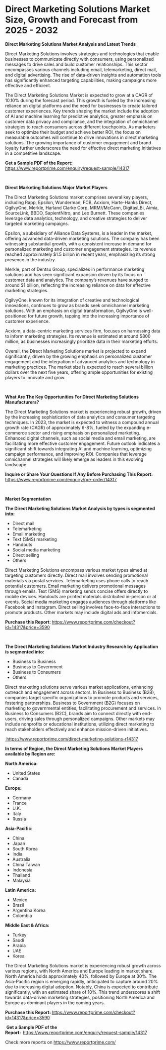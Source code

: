 <p><h1>Direct Marketing Solutions Market Size, Growth and Forecast from 2025 - 2032</h1></p><p><strong>Direct Marketing Solutions Market Analysis and Latest Trends</strong></p>
<p><p>Direct Marketing Solutions involves strategies and technologies that enable businesses to communicate directly with consumers, using personalized messages to drive sales and build customer relationships. This sector encompasses various channels including email, telemarketing, direct mail, and digital advertising. The rise of data-driven insights and automation tools has significantly enhanced targeting capabilities, making campaigns more effective and efficient.</p><p>The Direct Marketing Solutions Market is expected to grow at a CAGR of 10.10% during the forecast period. This growth is fueled by the increasing reliance on digital platforms and the need for businesses to create tailored customer experiences. Key trends shaping the market include the adoption of AI and machine learning for predictive analytics, greater emphasis on customer data privacy and compliance, and the integration of omnichannel strategies to reach consumers across different touchpoints. As marketers seek to optimize their budget and achieve better ROI, the focus on measurable outcomes will continue to drive innovations in direct marketing solutions. The growing importance of customer engagement and brand loyalty further underscores the need for effective direct marketing initiatives in a competitive landscape.</p></p>
<p><strong>Get a Sample PDF of the Report:&nbsp;</strong> <a href="https://www.reportprime.com/enquiry/request-sample/14317?utm_campaign=3095&utm_medium=2&utm_source=Github&utm_content=ia&utm_term=20032025&utm_id=direct-marketing-solutions">https://www.reportprime.com/enquiry/request-sample/14317</a></p>
<p>&nbsp;</p>
<p><strong>Direct Marketing Solutions Major Market Players</strong></p>
<p><p>The Direct Marketing Solutions market comprises several key players, including Rapp, Epsilon, Wunderman, FCB, Acxiom, Harte-Hanks Direct, OgilvyOne, Merkle, Harland Clarke Corp, MRM//McCann, DigitasLBi, Aimia, SourceLink, BBDO, SapientNitro, and Leo Burnett. These companies leverage data analytics, technology, and creative strategies to deliver targeted marketing campaigns.</p><p>Epsilon, a subsidiary of Alliance Data Systems, is a leader in the market, offering advanced data-driven marketing solutions. The company has been witnessing substantial growth, with a consistent increase in demand for personalized marketing and customer engagement strategies. Its revenue reached approximately $1.5 billion in recent years, emphasizing its strong presence in the industry.</p><p>Merkle, part of Dentsu Group, specializes in performance marketing solutions and has seen significant expansion driven by its focus on customer data and analytics. The company’s revenues have surged to around $1 billion, reflecting the increasing reliance on data for effective marketing strategies.</p><p>OgilvyOne, known for its integration of creative and technological innovations, continues to grow as brands seek omnichannel marketing solutions. With an emphasis on digital transformation, OgilvyOne is well-positioned for future growth, tapping into the increasing importance of customer experience.</p><p>Acxiom, a data-centric marketing services firm, focuses on harnessing data to inform marketing strategies. Its revenue is estimated at around $800 million, as businesses increasingly prioritize data in their marketing efforts.</p><p>Overall, the Direct Marketing Solutions market is projected to expand significantly, driven by the growing emphasis on personalized customer engagement and the integration of advanced analytics and technology in marketing practices. The market size is expected to reach several billion dollars over the next five years, offering ample opportunities for existing players to innovate and grow.</p></p>
<p>&nbsp;</p>
<p><strong>What Are The Key Opportunities For Direct Marketing Solutions Manufacturers?</strong></p>
<p><p>The Direct Marketing Solutions market is experiencing robust growth, driven by the increasing sophistication of data analytics and consumer targeting techniques. In 2023, the market is expected to witness a compound annual growth rate (CAGR) of approximately 6-8%, fueled by the expanding e-commerce sector and rising emphasis on personalized marketing. Enhanced digital channels, such as social media and email marketing, are facilitating more effective customer engagement. Future outlook indicates a significant shift towards integrating AI and machine learning, optimizing campaign performance, and improving ROI. Companies that leverage omnichannel strategies will likely emerge as leaders in this evolving landscape.</p></p>
<p><strong>Inquire or Share Your Questions If Any Before Purchasing This Report:</strong> <a href="https://www.reportprime.com/enquiry/pre-order/14317?utm_campaign=3095&utm_medium=2&utm_source=Github&utm_content=ia&utm_term=20032025&utm_id=direct-marketing-solutions">https://www.reportprime.com/enquiry/pre-order/14317</a></p>
<p>&nbsp;</p>
<p><strong>Market Segmentation</strong></p>
<p><strong>The Direct Marketing Solutions Market Analysis by types is segmented into:</strong></p>
<p><ul><li>Direct mail</li><li>Telemarketing</li><li>Email marketing</li><li>Text (SMS) marketing</li><li>Handouts</li><li>Social media marketing</li><li>Direct selling</li><li>Others</li></ul></p>
<p><p>Direct Marketing Solutions encompass various market types aimed at targeting customers directly. Direct mail involves sending promotional materials via postal services. Telemarketing uses phone calls to reach potential customers. Email marketing delivers promotional messages through emails. Text (SMS) marketing sends concise offers directly to mobile devices. Handouts are printed materials distributed in-person or at events. Social media marketing engages audiences through platforms like Facebook and Instagram. Direct selling involves face-to-face interactions to promote products. Other markets may include digital ads and infomercials.</p></p>
<p><strong>Purchase this Report:&nbsp;</strong><a href="https://www.reportprime.com/checkout?id=14317&price=3590&utm_campaign=3095&utm_medium=2&utm_source=Github&utm_content=ia&utm_term=20032025&utm_id=direct-marketing-solutions">https://www.reportprime.com/checkout?id=14317&price=3590</a></p>
<p>&nbsp;</p>
<p><strong>The Direct Marketing Solutions Market Industry Research by Application is segmented into:</strong></p>
<p><ul><li>Business to Business</li><li>Business to Government</li><li>Business to Consumers</li><li>Others</li></ul></p>
<p><p>Direct marketing solutions serve various market applications, enhancing outreach and engagement across sectors. In Business to Business (B2B), companies target specific organizations to promote products and services, fostering partnerships. Business to Government (B2G) focuses on marketing to governmental entities, facilitating procurement and services. In Business to Consumers (B2C), brands aim to connect directly with end-users, driving sales through personalized campaigns. Other markets may include nonprofits or educational institutions, utilizing direct marketing to reach stakeholders effectively and enhance mission-driven initiatives.</p></p>
<p><a href="https://www.reportprime.com/direct-marketing-solutions-r14317?utm_campaign=3095&utm_medium=2&utm_source=Github&utm_content=ia&utm_term=20032025&utm_id=direct-marketing-solutions">&nbsp;https://www.reportprime.com/direct-marketing-solutions-r14317</a></p>
<p><strong>In terms of Region, the Direct Marketing Solutions Market Players available by Region are:</strong></p>
<p>
    <p> <strong> North America: </strong>
        <ul>
            <li>United States</li>
            <li>Canada</li>
        </ul>
        </p> 
    <p> <strong> Europe: </strong>
        <ul>
            <li>Germany</li>
            <li>France</li>
            <li>U.K.</li>
            <li>Italy</li>
            <li>Russia</li>
        </ul>
        </p> 
    <p> <strong> Asia-Pacific: </strong>
        <ul>
            <li>China</li>
            <li>Japan</li>
            <li>South Korea</li>
            <li>India</li>
            <li>Australia</li>
            <li>China Taiwan</li>
            <li>Indonesia</li>
            <li>Thailand</li>
            <li>Malaysia</li>
        </ul>
        </p> 
    <p> <strong> Latin America: </strong>
        <ul>
            <li>Mexico</li>
            <li>Brazil</li>
            <li>Argentina Korea</li>
            <li>Colombia</li>
        </ul>
        </p> 
    <p> <strong> Middle East & Africa: </strong>
        <ul>
            <li>Turkey</li>
            <li>Saudi</li>
            <li>Arabia</li>
            <li>UAE</li>
            <li>Korea</li>
        </ul>
    </p>
    </p>
<p><p>The Direct Marketing Solutions market is experiencing robust growth across various regions, with North America and Europe leading in market share. North America holds approximately 40%, followed by Europe at 30%. The Asia-Pacific region is emerging rapidly, anticipated to capture around 20% due to increasing digital adoption. Notably, China is expected to contribute significantly, with an estimated share of 10%. This trend underscores a shift towards data-driven marketing strategies, positioning North America and Europe as dominant players in the coming years.</p></p>
<p><strong>Purchase this Report: </strong><a href="https://www.reportprime.com/checkout?id=14317&price=3590&utm_campaign=3095&utm_medium=2&utm_source=Github&utm_content=ia&utm_term=20032025&utm_id=direct-marketing-solutions">https://www.reportprime.com/checkout?id=14317&price=3590</a></p>
<p>&nbsp;<strong>Get a Sample PDF of the Report:&nbsp;&nbsp;</strong><a href="https://www.reportprime.com/enquiry/request-sample/14317?utm_campaign=3095&utm_medium=2&utm_source=Github&utm_content=ia&utm_term=20032025&utm_id=direct-marketing-solutions">https://www.reportprime.com/enquiry/request-sample/14317</a></p>
<p><strong></strong></p>
<p>Check more reports on <a href="https://www.reportprime.com/?utm_campaign=3095&utm_medium=2&utm_source=Github&utm_content=ia&utm_term=20032025&utm_id=direct-marketing-solutions">https://www.reportprime.com/</a></p>